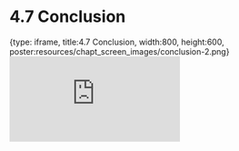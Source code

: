 # 4.7 Conclusion
 
{type: iframe, title:4.7 Conclusion, width:800, height:600, poster:resources/chapt_screen_images/conclusion-2.png}
![](https://stephaniemyan.github.io/hgv_modules/no_toc/conclusion-2.html)
 

 
